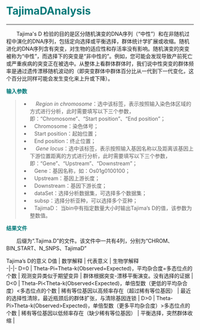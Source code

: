 # <font color="#007979">TajimaDAnalysis</font>

---

&#160; &#160; &#160; &#160;Tajima's D 检验的目的是区分随机演变的DNA序列（“中性”）和在非随机过程中演化的DNA序列，包括定向选择或平衡选择，群体统计学扩展或收缩。随机进化的DNA序列含有突变，对生物的适应性和存活率没有影响。随机演变的突变被称为“中性”，而选择下的突变是“非中性的”。例如，您可能会发现导致产前死亡或严重疾病的突变正在被选中。从整体上看群体群体时，我们说中性突变的群体频率是通过遗传漂移随机波动的（即突变群体中群体百分比从一代到下一代变化，这个百分比同样可能会发生变化来上升或下降）。

**<font color="#007979">输入参数</font>**

> * &#160; &#160; *Region in chromosome*：选中该标签，表示按照输入染色体区域的方式进行分析，此时需要填写以下三个参数，即：“Chromosome”、“Start position”、“End position”；
> * &#160; &#160;<label id='chromosome'>Chromosome：</label>染色体号；
> * &#160; &#160;<label id='start'>Start position：</label>起始位置；
> * &#160; &#160;<label id='end'>End position：</label>终止位置；
> * &#160; &#160; *Gene locus*：选中该标签，表示按照输入基因名称以及距离该基因上下游位置距离的方式进行分析，此时需要填写以下三个参数，即：“Gene”、“Upstream”、“Downstream”；
> * &#160; &#160;<label id='gene'>Gene：</label>基因名称，如：Os01g0100100；
> * &#160; &#160;<label id='upstream'>Upstream：</label>基因上游长度；
> * &#160; &#160;<label id='downstream'>Downstream：</label>基因下游长度；
> * &#160; &#160;<label id='dataset'>dataSet：</label>选择分析数据集，可选择多个数据集；
> * &#160; &#160;<label id='subSp'>subsp：</label>选择分析亚种，可以选择多个亚种；
> * &#160; &#160;<label id='tajimaD'>TajimaD：</label> 当bin中有指定数量大小时输出Tajima’s D的值，该参数为整数值。

**<font color="#007979">结果文件</font>**

&#160; &#160; &#160; &#160;后缀为“.Tajima.D”的文件。该文件中一共有4列，分别为“CHROM、BIN_START、N_SNPS、TajimaD”


Tajima’s D的意义
D值 | 数学解释 |  代表意义 |  生物学解释  
-|-|-
D=0 | Theta-Pi=Theta-k(Observed=Expected)，平均杂合度=多态位点的个数 | 观测变异类似于期望变异 | 群体根据突变-漂移平衡演变。没有选择的证据 |
D<0 | Theta-Pi<Theta-k(Observed<Expected)，单倍型数（更低的平均杂合度）<多态位点的个数 | 稀有等位基因以高频率存在（超过稀有等位基因） | 最近的选择性清除，最近瓶颈后的群体扩张，与清除基因连锁 |
D>0 | Theta-Pi>Theta-k(Observed>Expected)，单倍型数（更多平均杂合度）>多态位点的个数 | 稀有等位基因以低频率存在（缺少稀有等位基因） | 平衡选择，突然群体收缩 |

